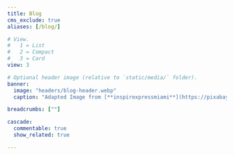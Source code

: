 ```yaml
---
title: Blog
cms_exclude: true
aliases: [/blog/]

# View.
#   1 = List
#   2 = Compact
#   3 = Card
view: 3

# Optional header image (relative to `static/media/` folder).
banner:
  image: "headers/blog-header.webp"
  caption: "Adapted Image from [**inspirexpressmiami**](https://pixabay.com/es/users/inspirexpressmiami-263260/) in [Pixabay](https://pixabay.com/es/)"

breadcrumbs: [""]

cascade:
  commentable: true
  show_related: true

---
```

